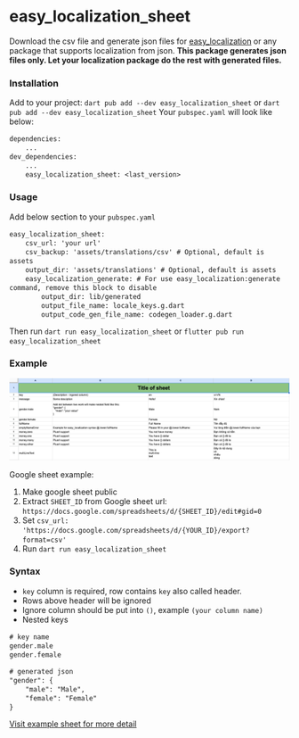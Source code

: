 # easy_localization_sheet
Download the csv file and generate json files for [easy_localization](https://pub.dev/packages/easy_localization) or any package that supports localization from json.
**This package generates json files only. Let your localization package do the rest with generated files.**

### Installation
Add to your project:
`dart pub add --dev easy_localization_sheet` or `dart pub add --dev easy_localization_sheet`
Your `pubspec.yaml` will look like below:
```
dependencies:
    ...
dev_dependencies:
    ...
    easy_localization_sheet: <last_version>
```
### Usage
Add below section to your `pubspec.yaml`
```
easy_localization_sheet:
    csv_url: 'your url'
    csv_backup: 'assets/translations/csv' # Optional, default is assets
    output_dir: 'assets/translations' # Optional, default is assets
    easy_localization_generate: # For use easy_localization:generate command, remove this block to disable
        output_dir: lib/generated
        output_file_name: locale_keys.g.dart
        output_code_gen_file_name: codegen_loader.g.dart
```

Then run `dart run easy_localization_sheet` or `flutter pub run easy_localization_sheet`
### Example
![csv example file](https://github.com/nguyenvanquangqui/easy_localization_sheet/blob/master/images/sheet_screenshot.png)

Google sheet example:
1. Make google sheet public
2. Extract `SHEET_ID` from Google sheet url: `https://docs.google.com/spreadsheets/d/{SHEET_ID}/edit#gid=0`
3. Set `csv_url: 'https://docs.google.com/spreadsheets/d/{YOUR_ID}/export?format=csv'`
4. Run `dart run easy_localization_sheet`

### Syntax
- `key` column is required, row contains `key` also called header.
- Rows above header will be ignored
- Ignore column should be put into `()`, example `(your column name)`
- Nested keys
```
# key name
gender.male
gender.female
```
```
# generated json
"gender": {
    "male": "Male",
    "female": "Female"
}
```
[Visit example sheet for more detail](https://docs.google.com/spreadsheets/d/1p6oQw6BKObb3RU_fIWskJjofRzEb01cfzfNE14Px4nw/edit#gid=0)
